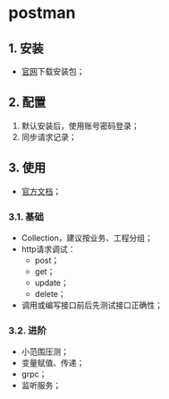 # postman

## 1. 安装

- [官网](https://www.postman.com/downloads/)下载安装包；

## 2. 配置

1. 默认安装后，使用账号密码登录；
2. 同步请求记录；

## 3. 使用

- [官方文档](https://learning.postman.com/docs/introduction/overview/)；

### 3.1. 基础

- Collection，建议按业务、工程分组；
- http请求调试：
  - post；
  - get；
  - update；
  - delete；
- 调用或编写接口前后先测试接口正确性；

### 3.2. 进阶

- 小范围压测；
- 变量赋值、传递；
- grpc；
- 监听服务；
